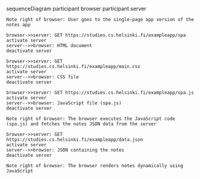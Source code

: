 sequenceDiagram
    participant browser
    participant server

    Note right of browser: User goes to the single-page app version of the notes app 

    browser->>server: GET https://studies.cs.helsinki.fi/exampleapp/spa
    activate server
    server-->>browser: HTML document
    deactivate server

    browser->>server: GET https://studies.cs.helsinki.fi/exampleapp/main.css
    activate server
    server-->>browser: CSS file
    deactivate server

    browser->>server: GET https://studies.cs.helsinki.fi/exampleapp/spa.js
    activate server
    server-->>browser: JavaScript file (spa.js)
    deactivate server

    Note right of browser: The browser executes the JavaScript code (spa.js) and fetches the notes JSON data from the server

    browser->>server: GET https://studies.cs.helsinki.fi/exampleapp/data.json
    activate server
    server-->>browser: JSON containing the notes
    deactivate server

    Note right of browser: The browser renders notes dynamically using JavaScript